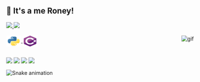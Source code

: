 ## 💬 It's a me Roney!


<div>
  <a href="https://github.com/Roney-Carvalho">
  <img height="180em" src="https://github-readme-stats.vercel.app/api?username=Roney-Carvalho&show_icons=true&theme=tokyonight&include_all_commits=true&count_private=true"/>
  <img height="180em" src="https://github-readme-stats.vercel.app/api/top-langs/?username=Roney-Carvalho&layout=compact&langs_count=16&theme=tokyonight"/>
</div>

<div style="display: inline_block"><br>
  <img align="center" alt="Roney-Python" height="30" width="40" src="https://raw.githubusercontent.com/devicons/devicon/master/icons/python/python-original.svg">
  <img align="center" alt="Roney-Csharp" height="30" width="40" src="https://raw.githubusercontent.com/devicons/devicon/master/icons/csharp/csharp-original.svg">
  <img align="right" alt="gif" src="https://media.giphy.com/media/wmdFxigBfmOU8/giphy.gif">
  
</div>
  
  ##
  
<div> 
  <a href="https://instagram.com/roney_oak" target="_blank"><img src="https://img.shields.io/badge/-Instagram-%23E4405F?style=for-the-badge&logo=instagram&logoColor=white" target="_blank"></a>
  <a href="https://discord.gg/G9GPg5SA75" target="_blank"><img src="https://img.shields.io/badge/Discord-7289DA?style=for-the-badge&logo=discord&logoColor=white" target="_blank"></a> 
  <a href = "mailto:roneymcc@hotmail.com"><img src="https://img.shields.io/badge/Microsoft_Outlook-0078D4?style=for-the-badge&logo=microsoft-outlook&logoColor=white" target="_blank"></a>
  <a href="https://www.linkedin.com/in/roney-carvalho-a4031b77/" target="_blank"><img src="https://img.shields.io/badge/-LinkedIn-%230077B5?style=for-the-badge&logo=linkedin&logoColor=white" target="_blank"></a> 
 
![Snake animation](https://github.com/Roney_Carvalho/Roney_Carvalho/blob/output/github-contribution-grid-snake.svg)
 
</div>

